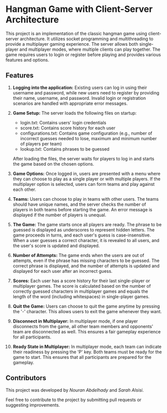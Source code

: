 # Hangman Game with Client-Server Architecture
This project is an implementation of the classic hangman game using client-server architecture. It utilizes socket programming and multithreading to provide a multiplayer gaming experience. The server allows both single-player and multiplayer modes, where multiple clients can play together. The game requires users to login or register before playing and provides various features and options.

## Features
1. **Logging into the application:**
Existing users can log in using their username and password, while new users need to register by providing their name, username, and password. Invalid login or registration scenarios are handled with appropriate error messages.
2. **Game Setup:** 
The server loads the following files on startup:
   - login.txt: Contains users' login credentials
   - score.txt: Contains score history for each user
   - configurations.txt: Contains game configuration (e.g., number of incorrect guesses needed to lose, maximum and minimum number of players per team)
   - lookup.txt: Contains phrases to be guessed

    After loading the files, the server waits for players to log in and starts the game based on the chosen options.
3. **Game Options:** 
Once logged in, users are presented with a menu where they can choose to play as a single player or with multiple players. If the multiplayer option is selected, users can form teams and play against each other.
4. **Teams:**
Users can choose to play in teams with other users. The teams should have unique names, and the server checks the number of players in both teams before starting the game. An error message is displayed if the number of players is unequal.
5. **The Game:** 
The game starts once all players are ready. The phrase to be guessed is displayed as underscores to represent hidden letters. The game proceeds in turns, and each user's guess is case-insensitive. When a user guesses a correct character, it is revealed to all users, and the user's score is updated and displayed.
6. **Number of Attempts:**
The game ends when the users are out of attempts, even if the phrase has missing characters to be guessed. The correct phrase is displayed, and the number of attempts is updated and displayed for each user after an incorrect guess.
7. **Scores:** 
Each user has a score history for their last single-player or multiplayer games. The score is calculated based on the number of correctly guessed characters in multiplayer games and equals the length of the word (including whitespaces) in single-player games.
8. **Quit the Game:** 
Users can choose to quit the game anytime by pressing the '-' character. This allows users to exit the game whenever they want.
9. **Disconnect in Multiplayer:**
In multiplayer mode, if one player disconnects from the game, all other team members and opponents' team are disconnected as well. This ensures a fair gameplay experience for all participants.
10. **Ready State in Multiplayer:**
In multiplayer mode, each team can indicate their readiness by pressing the 'P' key. Both teams must be ready for the game to start. This ensures that all participants are prepared for the gameplay.

## Contributors
This project was developed by *Nouran Abdelhady* and *Sarah Alsisi*.

Feel free to contribute to the project by submitting pull requests or suggesting improvements.

